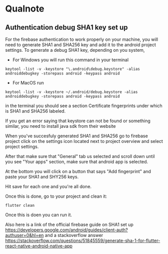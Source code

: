 # Qualnote

## Authentication debug SHA1 key set up

For the firebase authentication to work properly on your machine, you will need to generate SHA1 and SHA256 key
and add it to the android project settings.
To generate a debug SHA1 key, depending on you system, 
* For Windows you will run this command in your terminal 
```
keytool -list -v -keystore "\.android\debug.keystore" -alias androiddebugkey -storepass android -keypass android
```

* For MacOS run
```
keytool -list -v -keystore ~/.android/debug.keystore -alias androiddebugkey -storepass android -keypass android
```

in the terminal you should see a section Certificate fingerprints under which is SHA1 and SHA256 labeled.

If you get an error saying that keystore can not be found or something similar, you need to install java sdk from their website

When you've succesfuly generated SHA1 and SHA256 go to firebase project click on the settings icon located next to project overview and select project settings.

After that make sure that "General" tab us selected and scroll down until you see "Your apps" section, make sure that android app is selected.

At the bottom you will click on a button that says "Add fingerprint" and paste your SHA1 and SHY256 keys.

Hit save for each one and you're all done.

Once this is done, go to your project and clean it:
```
flutter clean
```

Once this is doen you can run it.

Also here is a link of the official firebase guide on SHA1 set up 
https://developers.google.com/android/guides/client-auth?authuser=0&hl=en
and a stackoverflow answer
https://stackoverflow.com/questions/51845559/generate-sha-1-for-flutter-react-native-android-native-app
##
